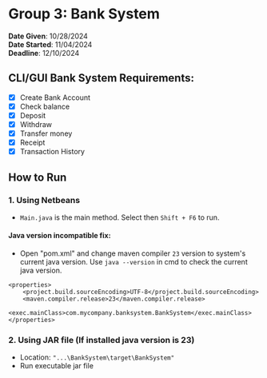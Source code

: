 # Group 3: Bank System 
**Date Given**: 10/28/2024 </br> **Date Started**: 11/04/2024 </br> **Deadline**: 12/10/2024

## CLI/GUI Bank System Requirements:
- [x] Create Bank Account
- [x] Check balance
- [x] Deposit
- [x] Withdraw
- [x] Transfer money
- [x] Receipt
- [x] Transaction History

## How to Run
### 1. Using Netbeans
- ```Main.java``` is the main method. Select then ```Shift + F6``` to run.

#### Java version incompatible fix:
- Open "pom.xml" and change maven compiler ```23``` version to system's current java version. Use ```java --version``` in cmd to check the current java version.

``` 
<properties>
    <project.build.sourceEncoding>UTF-8</project.build.sourceEncoding>
    <maven.compiler.release>23</maven.compiler.release>
    <exec.mainClass>com.mycompany.banksystem.BankSystem</exec.mainClass>
</properties>
```

### 2. Using JAR file (If installed java version is 23)
- Location: ```"...\BankSystem\target\BankSystem"```
- Run executable jar file